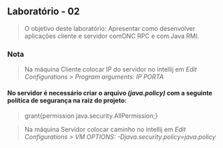 ## Laboratório - 02

> O objetivo deste laboratório: Apresentar como desenvolver aplicações cliente e servidor comONC RPC e com Java RMI.

### Nota
> Na máquina Cliente colocar IP do servidor no intellij em *Edit Configurations > Program arguments: IP PORTA*

#### No servidor é necessário criar o arquivo *(java.policy)* com a seguinte política de segurança na raiz do projeto:

> grant{permission java.security.AllPermission;}

> Na máquina Servidor colocar caminho no intellij em *Edit Configurations > VM OPTIONS: -Djava.security.policy=java.policy*
